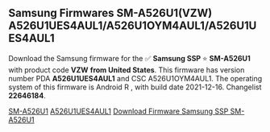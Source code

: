 <h2>Samsung Firmwares SM-A526U1(VZW) A526U1UES4AUL1/A526U1OYM4AUL1/A526U1UES4AUL1</h2>
Download the Samsung firmware for the ✅ <strong>Samsung SSP </strong> ⭐ <strong>SM-A526U1</strong> with product code <strong>VZW</strong> <strong> from United States</strong>. This firmware has version number PDA <strong>A526U1UES4AUL1</strong> and CSC A526U1OYM4AUL1. The operating system of this firmware is Android R , with build date 2021-12-16. Changelist <strong>22646184</strong>.


[SM-A526U1](https://samfirm.shop/samsung/model/SM-A526U1)
[A526U1UES4AUL1](https://samfirm.shop/samsung/pda/A526U1UES4AUL1)
[Download Firmware Samsung SSP SM-A526U1](https://samfirm.shop/samsung/firmware/482771)
